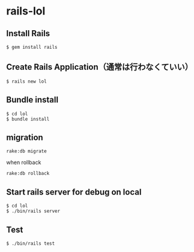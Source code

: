 # rails-lol

## Install Rails

```
$ gem install rails
```

## Create Rails Application（通常は行わなくていい）

```
$ rails new lol
```

## Bundle install

```
$ cd lol
$ bundle install
```

## migration

```
rake:db migrate
```

when rollback

```
rake:db rollback
```

## Start rails server for debug on local

```
$ cd lol
$ ./bin/rails server
```

## Test

```
$ ./bin/rails test
```
